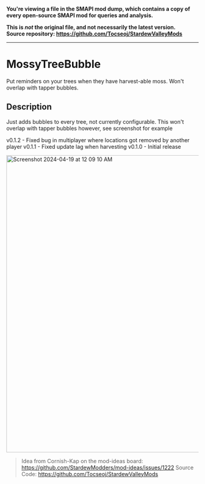 **You're viewing a file in the SMAPI mod dump, which contains a copy of every open-source SMAPI mod
for queries and analysis.**

**This is _not_ the original file, and not necessarily the latest version.**  
**Source repository: https://github.com/Tocseoj/StardewValleyMods**

----

# MossyTreeBubble

Put reminders on your trees when they have harvest-able moss. Won't overlap with tapper bubbles.

## Description

Just adds bubbles to every tree, not currently configurable. This won't overlap with tapper bubbles however, see screenshot for example

v0.1.2 - Fixed bug in multiplayer where locations got removed by another player
v0.1.1 - Fixed update lag when harvesting
v0.1.0 - Initial release

<img width="776" alt="Screenshot 2024-04-19 at 12 09 10 AM" src="https://github.com/Tocseoj/StardewValleyMods/assets/14003647/7695ed1b-ef50-412c-9ac7-991a015664ac">

> Idea from Cornish-Kap on the mod-ideas board: <https://github.com/StardewModders/mod-ideas/issues/1222>
> Source Code: <https://github.com/Tocseoj/StardewValleyMods>
